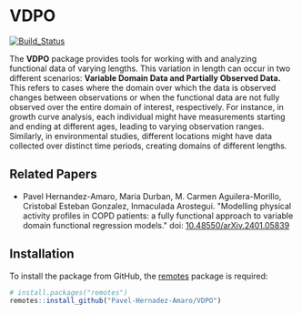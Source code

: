# VDPO

<!-- badges: start -->

[![Build_Status](https://github.com/Pavel-Hernadez-Amaro/VDPO/actions/workflows/build.yml/badge.svg)](https://github.com/Pavel-Hernadez-Amaro/VDPO/actions/workflows/build.yml)

<!-- badges: end -->

The **VDPO** package provides tools for working with and analyzing functional data of varying lengths. This variation in length can occur in two different scenarios: **Variable Domain Data and Partially Observed Data.** This refers to cases where the domain over which the data is observed changes between observations or when the functional data are not fully observed over the entire domain of interest, respectively. For instance, in growth curve analysis, each individual might have measurements starting and ending at different ages, leading to varying observation ranges. Similarly, in environmental studies, different locations might have data collected over distinct time periods, creating domains of different lengths.

## Related Papers

-   Pavel Hernandez-Amaro, Maria Durban, M. Carmen Aguilera-Morillo, Cristobal Esteban Gonzalez, Inmaculada Arostegui. "Modelling physical activity profiles in COPD patients: a fully functional approach to variable domain functional regression models." doi: [10.48550/arXiv.2401.05839](https://doi.org/10.48550/arXiv.2401.05839)

## Installation

To install the package from GitHub, the [remotes](https://cran.r-project.org/package=remotes) package is required:

``` r
# install.packages("remotes")
remotes::install_github("Pavel-Hernadez-Amaro/VDPO")
```
